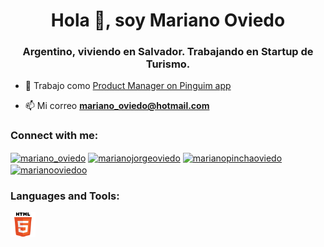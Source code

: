 <h1 align="center">Hola 👋, soy Mariano Oviedo</h1>
<h3 align="center">Argentino, viviendo en Salvador. Trabajando en Startup de Turismo.</h3>

- 🔭 Trabajo como [Product Manager on Pinguim app](https://pinguim.app.br/)

- 📫 Mi correo **mariano_oviedo@hotmail.com**

<h3 align="left">Connect with me:</h3>
<p align="left">
<a href="https://twitter.com/mariano_oviedo" target="blank"><img align="center" src="https://raw.githubusercontent.com/rahuldkjain/github-profile-readme-generator/master/src/images/icons/Social/twitter.svg" alt="mariano_oviedo" height="30" width="40" /></a>
<a href="https://linkedin.com/in/marianojorgeoviedo" target="blank"><img align="center" src="https://raw.githubusercontent.com/rahuldkjain/github-profile-readme-generator/master/src/images/icons/Social/linked-in-alt.svg" alt="marianojorgeoviedo" height="30" width="40" /></a>
<a href="https://fb.com/marianopinchaoviedo" target="blank"><img align="center" src="https://raw.githubusercontent.com/rahuldkjain/github-profile-readme-generator/master/src/images/icons/Social/facebook.svg" alt="marianopinchaoviedo" height="30" width="40" /></a>
<a href="https://instagram.com/marianooviedoo" target="blank"><img align="center" src="https://raw.githubusercontent.com/rahuldkjain/github-profile-readme-generator/master/src/images/icons/Social/instagram.svg" alt="marianooviedoo" height="30" width="40" /></a>
</p>

<h3 align="left">Languages and Tools:</h3>
<p align="left"> <a href="https://www.w3.org/html/" target="_blank"> <img src="https://raw.githubusercontent.com/devicons/devicon/master/icons/html5/html5-original-wordmark.svg" alt="html5" width="40" height="40"/> </a> </p>
